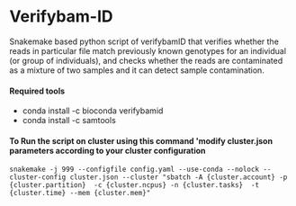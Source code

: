 # Verifybam-ID
Snakemake based python script of verifybamID  that verifies whether the reads in particular file match previously known genotypes for an individual (or group of individuals), and checks whether the reads are contaminated as a mixture of two samples and it can detect sample contamination.

#### Required tools
* conda install -c bioconda verifybamid
* conda install -c samtools

#### To Run the script on cluster using this command 'modify cluster.json  parameters according to your cluster configuration 
```
snakemake -j 999 --configfile config.yaml --use-conda --nolock --cluster-config cluster.json --cluster "sbatch -A {cluster.account} -p {cluster.partition}  -c {cluster.ncpus} -n {cluster.tasks}  -t {cluster.time} --mem {cluster.mem}"
```

